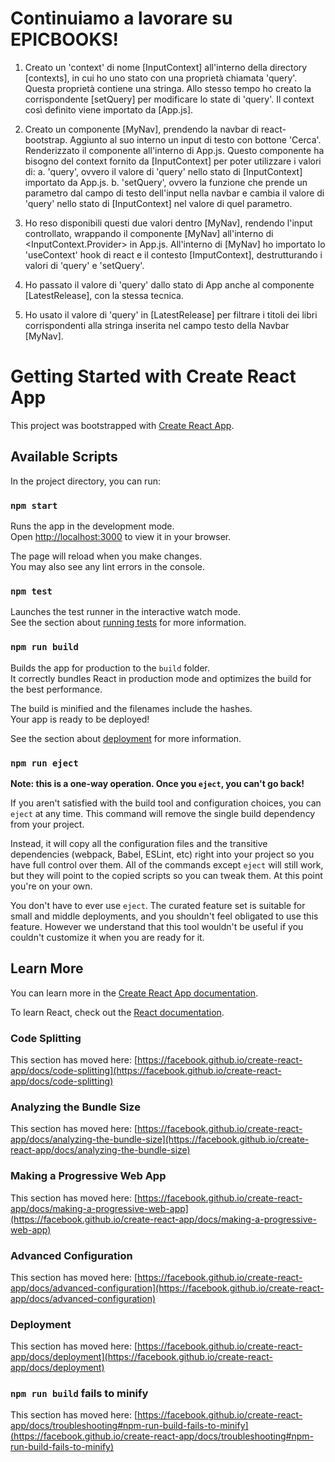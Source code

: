 # Continuiamo a lavorare su EPICBOOKS!

1. Creato un 'context' di nome [InputContext] all'interno della directory [contexts], in cui ho uno stato con una proprietà chiamata 'query'. Questa proprietà contiene una stringa. Allo stesso tempo ho creato la corrispondente [setQuery] per modificare lo state di 'query'. Il context così definito viene importato da [App.js].

2. Creato un componente [MyNav], prendendo la navbar di react-bootstrap. Aggiunto al suo interno un input di testo con bottone 'Cerca'. Renderizzato il componente all'interno di App.js. Questo componente ha bisogno del context fornito da [InputContext] per poter utilizzare i valori di:
a. 'query', ovvero il valore di 'query' nello stato di [InputContext] importato da App.js.
b. 'setQuery', ovvero la funzione che prende un parametro dal campo di testo dell'input nella navbar e cambia il valore di 'query' nello stato di [InputContext] nel valore di quel parametro.

3. Ho reso disponibili questi due valori dentro [MyNav], rendendo l'input controllato, wrappando il componente [MyNav] all'interno di <InputContext.Provider> in App.js. All'interno di [MyNav] ho importato lo 'useContext' hook di react e il contesto [ImputContext], destrutturando i valori di 'query' e 'setQuery'.

4. Ho passato il valore di 'query' dallo stato di App anche al componente [LatestRelease], con la stessa tecnica.

5. Ho usato il valore di 'query' in [LatestRelease] per filtrare i titoli dei libri corrispondenti alla stringa inserita nel campo testo della Navbar [MyNav].

# Getting Started with Create React App

This project was bootstrapped with [Create React App](https://github.com/facebook/create-react-app).

## Available Scripts

In the project directory, you can run:

### `npm start`

Runs the app in the development mode.\
Open [http://localhost:3000](http://localhost:3000) to view it in your browser.

The page will reload when you make changes.\
You may also see any lint errors in the console.

### `npm test`

Launches the test runner in the interactive watch mode.\
See the section about [running tests](https://facebook.github.io/create-react-app/docs/running-tests) for more information.

### `npm run build`

Builds the app for production to the `build` folder.\
It correctly bundles React in production mode and optimizes the build for the best performance.

The build is minified and the filenames include the hashes.\
Your app is ready to be deployed!

See the section about [deployment](https://facebook.github.io/create-react-app/docs/deployment) for more information.

### `npm run eject`

**Note: this is a one-way operation. Once you `eject`, you can't go back!**

If you aren't satisfied with the build tool and configuration choices, you can `eject` at any time. This command will remove the single build dependency from your project.

Instead, it will copy all the configuration files and the transitive dependencies (webpack, Babel, ESLint, etc) right into your project so you have full control over them. All of the commands except `eject` will still work, but they will point to the copied scripts so you can tweak them. At this point you're on your own.

You don't have to ever use `eject`. The curated feature set is suitable for small and middle deployments, and you shouldn't feel obligated to use this feature. However we understand that this tool wouldn't be useful if you couldn't customize it when you are ready for it.

## Learn More

You can learn more in the [Create React App documentation](https://facebook.github.io/create-react-app/docs/getting-started).

To learn React, check out the [React documentation](https://reactjs.org/).

### Code Splitting

This section has moved here: [https://facebook.github.io/create-react-app/docs/code-splitting](https://facebook.github.io/create-react-app/docs/code-splitting)

### Analyzing the Bundle Size

This section has moved here: [https://facebook.github.io/create-react-app/docs/analyzing-the-bundle-size](https://facebook.github.io/create-react-app/docs/analyzing-the-bundle-size)

### Making a Progressive Web App

This section has moved here: [https://facebook.github.io/create-react-app/docs/making-a-progressive-web-app](https://facebook.github.io/create-react-app/docs/making-a-progressive-web-app)

### Advanced Configuration

This section has moved here: [https://facebook.github.io/create-react-app/docs/advanced-configuration](https://facebook.github.io/create-react-app/docs/advanced-configuration)

### Deployment

This section has moved here: [https://facebook.github.io/create-react-app/docs/deployment](https://facebook.github.io/create-react-app/docs/deployment)

### `npm run build` fails to minify

This section has moved here: [https://facebook.github.io/create-react-app/docs/troubleshooting#npm-run-build-fails-to-minify](https://facebook.github.io/create-react-app/docs/troubleshooting#npm-run-build-fails-to-minify)
